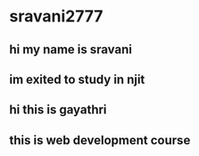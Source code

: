 # sravani2777
## hi my name is sravani
## im exited to study in njit
## hi this is gayathri
## this is web development course

